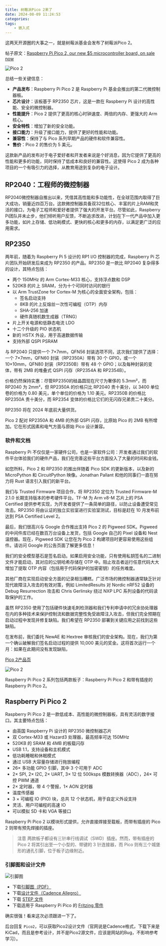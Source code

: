 ```yaml
---
title: 树莓派Pico 2来了
date: 2024-08-09 11:24:53
categories:
tags:
    - 嵌入式
---
```



这两天开源圈的大事之一，就是树莓派基金会发布了树莓派Pico 2。

帖子原文：[Raspberry Pi Pico 2, our new $5 microcontroller board, on sale now](https://www.raspberrypi.com/news/raspberry-pi-pico-2-our-new-5-microcontroller-board-on-sale-now/)

![Pico 2](https://imgs.boringhex.top/blog/20240809121833.png)

总结一些关键信息：

- **产品发布**：Raspberry Pi Pico 2 是 Raspberry Pi 基金会推出的第二代微控制器板。
- **芯片设计**：该板基于 RP2350 芯片，这是一款在 Raspberry Pi 设计的高性能、安全的微控制器。
- **性能提升**：Pico 2 提供了更高的核心时钟速度、两倍的内存、更强大的 Arm 核心。
- **安全特性**：增加了新的安全功能。
- **接口能力**：升级了接口能力，提供了更好的性能和功能。
- **兼容性**：保持了与 Pico 系列早期产品的硬件和软件兼容性。
- **售价**：Pico 2 的售价为 5 美元。

这款新产品的发布对于电子爱好者和开发者来说是个好消息，因为它提供了更高的性能和更多的功能，同时保持了低成本和良好的兼容性。这使得 Pico 2 成为各种项目的一个有吸引力的选择，从教育用途到复杂的电子设计。

<!-- more -->

## RP2040：工程师的微控制器

RP2040微控制器自推出以来，凭借其高性能和多功能性，在全球范围内取得了巨大成功，销量近四百万台。这款微控制器具备双32位核心、丰富的片上RAM和灵活的接口，为电子工程师和爱好者提供了强大的开发平台。尽管如此，Raspberry Pi团队并未止步，他们倾听用户反馈，不断追求改进，计划在下一代产品中加入更多功能，如片上存储、低功耗模式、更快的核心和更多的内存，以满足更广泛的应用需求。

## RP2350

两年前，随着为 Raspberry Pi 5 设计的 RP1 I/O 控制器的完成，Raspberry Pi 芯片团队开始研发后来成为 RP2350 的产品。RP2350 是一款比 RP2040 复杂得多的设计，其特点包括：

- 两个 150MHz 的 Arm Cortex-M33 核心，支持浮点数和 DSP
- 520KB 的片上 SRAM，分为十个可同时访问的银行
- 以 Arm TrustZone for Cortex-M 为核心的全面安全架构，包括：
  - 签名启动支持
  - 8KB 的片上反熔丝一次性可编程（OTP）内存
  - SHA-256 加速
  - 硬件真随机数生成器（TRNG）
- 片上开关电源和低静态电流 LDO
- 十二个升级的 PIO 状态机
- 新的 HSTX 外设，用于高速数据传输
- 支持外部 QSPI PSRAM

与 RP2040 只提供一个 7×7mm，QFN56 封装选项不同，这次我们提供了选择：一个 7×7mm，QFN60 封装（RP2350A）带有 30 个 GPIO，或一个 10×10mm，QFN80 封装（RP2350B）带有 48 个 GPIO；以及每种封装的变体，带有 2MB 的堆叠式 QSPI 闪存（RP2354A 和 RP2354B）。

价格仍然保持实惠：尽管RP2350的硅晶圆现在尺寸为奢侈的 5.3mm²，而 RP2040 为 2mm²，但 RP2350A 的价格只比 RP2040 贵十美分，以 3400 单位卷的价格为 0.80 美元，单个单位的价格为 1.10 美元。RP2350B 的价格比 RP2350A 贵十美分，而 RP2354 变体的价格比它们的无闪存兄弟贵二十美分。

RP2350 将在 2024 年底前大量供货。

Pico 2 配对 RP2350A 和 4MB 的外部 QSPI 闪存，比原始 Pico 的 2MB 有所增加。它在形式因素和电气方面与原始 Pico 设计兼容。

### 软件和文档

Raspberry Pi 不仅仅是一家硬件公司，也是一家软件公司：开发者通过我们的软件平台体验我们的硬件产品，我们在完善这些平台方面投入了大量的时间和金钱。

如您所料，Pico 2 和 RP2350 的推出伴随着 Pico SDK 的更新版本，以及新的 MicroPython 和 CircuitPython 映像。Jonathan Pallant 和他的同事们一直在努力将 Rust 语言引入我们的新平台。

我们与 Trusted Firmware 项目合作，将 RP2350 定位为 Trusted Firmware-M 2.1.0 长期支持版本的参考硬件平台。TF-M 为 Arm v8-M 芯片上的 PSA Certified 提供参考实现，为开发者提供了一条简单的路径，以防止设备遭受常见攻击。RP2350 将由认证的独立实验室进行实验室测试，目标是赶在 10 月发布前达到 PSA Certified Level 2。

最后，我们很高兴与 Google 合作推出支持 Pico 2 的 Pigweed SDK。Pigweed 的中间件库已经在数百万台设备上发货，包括 Google 自己的 Pixel 设备和 Nest 温控器。现在，Pigweed SDK 让您在为 Pico 2 构建项目时更容易使用这些组件。请访问 Google 的公告页面了解更多信息！

我们的安全模型基石是签名启动。如果启用安全功能，只有使用私钥签名的二进制文件才能启动，其对应的公钥哈希存储在 OTP 中。阻止攻击者运行任意代码大大增加了提取 OTP 内容（包括用于代码保护的加密密钥）的任务难度。

其他厂商在实现启动安全方面的记录相当糟糕。广泛市场的微控制器通常缺乏针对现代故障注入攻击的有效对策，例如 LimitedResults 对 Nordic nRF52 设备的 Debug Resurrection 攻击和 Chris Gerlinsky 绕过 NXP LPC 系列设备的代码读取保护的工作。

虽然 RP2350 使用了包括硬件快速毛刺检测器和我们专利申请中的冗余协处理器在内的多种技术来保护控制流和数据完整性免受故障注入攻击，但我们完全预期在启动过程中发现并修复缺陷。我们希望在 RP2350 部署到关键应用之前找到这些缺陷。

在发布前，我们委托 NewAE 和 Hextree 审核我们的安全架构。现在，我们为第一个确认破解我们签名启动过程的提供 10,000 美元的奖金。这将首次运行一个月：如果在此期间没有发现缺陷，

[Pico 2产品页](https://www.raspberrypi.com/products/raspberry-pi-pico-2/)

![Pico 2](https://imgs.boringhex.top/blog/20240809134720.png)

Raspberry Pi Pico 2 系列包括两款板子：Raspberry Pi Pico 2 和带有插座的 Raspberry Pi Pico 2。

## Raspberry Pi Pico 2

Raspberry Pi Pico 2 是一款低成本、高性能的微控制器板，具有灵活的数字接口。其主要特点包括：

- 由英国 Raspberry Pi 设计的 RP2350 微控制器芯片
- 双 Cortex-M33 或 Hazard3 处理器，最高频率可达 150MHz
- 520KB 的 SRAM 和 4MB 的板载闪存
- USB 1.1，支持设备和主机模式
- 低功耗睡眠和休眠模式
- 通过 USB 大容量存储进行拖放编程
- 26× 多功能 GPIO 引脚，其中 3 个可用于 ADC
- 2× SPI, 2× I2C, 2× UART, 3× 12 位 500ksps 模数转换器（ADC），24× 可控 PWM 通道
- 2× 定时器，带 4 个警报，1× AON 定时器
- 温度传感器
- 3 × 可编程 IO (PIO) 块，总共 12 个状态机，用于自定义外设支持
- 灵活、用户可编程的高速 IO
- 可以模拟 SD 卡和 VGA 等接口

Raspberry Pi Pico 2 以模块形式提供，允许直接焊接至载板，而带有插座的 Pico 2 则带有预先焊接的插座。

> 注意
> 两款板子都设有三针串行线调试（SWD）插座。然而，带有插座的 Pico 2 将其引出至一个小型的、带键的 3 针连接器，而 Pico 则有三个城堡形的通孔引脚，位于板子边缘附近。

### 引脚图和设计文件

![引脚图](https://imgs.boringhex.top/blog/20240809140203.png)

- 下载[引脚图（PDF）](https://datasheets.raspberrypi.com/pico/Pico-2-Pinout.pdf)
- 下载[设计文件（Cadence Allegro）](https://datasheets.raspberrypi.com/pico/RPi-Pico-2-PUBLIC-20240708.zip)
- 下载 [STEP 文件](https://datasheets.raspberrypi.com/pico/Pico-2-step-20240708.zip)
- 下载适用于 Raspberry Pi Pico 的 [Fritzing 零件](https://datasheets.raspberrypi.com/pico/Pico-2-Fritzing-20240708.fzpz)


确实很强！看来这次必须跟进一下了。

后台回复 `Pico2`，可以获取Pico2设计文件（官网说是Cadence格式，下载下来是KiCad，而且是参考设计，并不是Pico2源文件，应该是网站的Bug，不影响参考学习）。